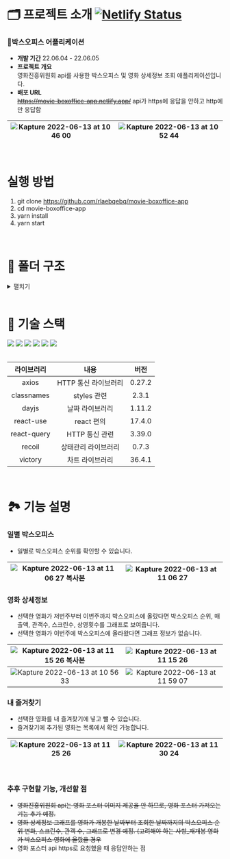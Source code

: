 # 🗂 프로젝트 소개 [![Netlify Status](https://api.netlify.com/api/v1/badges/44138556-c9f2-4b7c-8702-85f6c4337beb/deploy-status)](https://app.netlify.com/sites/movie-boxoffice-app/deploys)
### 🍿박스오피스 어플리케이션

- **개발 기간** 22.06.04 - 22.06.05
- **프로젝트 개요** <br/>
영화진흥위원회 api를 사용한 박스오피스 및 영화 상세정보 조회 애플리케이션입니다.
- **배포 URL** <br/> <s>https://movie-boxoffice-app.netlify.app/</s> api가 https에 응답을 안하고 http에만 응답함

|![Kapture 2022-06-13 at 10 46 00](https://user-images.githubusercontent.com/50236673/173265812-ec3b3fca-6c88-4b7e-bf19-5f47305fb74a.gif)|![Kapture 2022-06-13 at 10 52 44](https://user-images.githubusercontent.com/50236673/173265819-2a2eb75f-dc6f-4ed5-b61b-46e3c556ef8f.gif)|
|:---:|:---:|

<br/>

# 실행 방법
1. git clone https://github.com/rlaebqebq/movie-boxoffice-app
2. cd movie-boxoffice-app
3. yarn install
4. yarn start

<br/>

# 📁 폴더 구조
<details>
<summary>펼치기</summary>

📦src<br />
 ┣ 📂assets<br />
 ┃ ┣ 📂svg<br />
 ┃ ┃ ┣ 📜arrow-down.svg<br />
 ┃ ┃ ┣ 📜arrow-left-long.svg<br />
 ┃ ┃ ┣ 📜arrow-left.svg<br />
 ┃ ┃ ┣ 📜arrow-right.svg<br />
 ┃ ┃ ┣ 📜arrow-up.svg<br />
 ┃ ┃ ┣ 📜bars-solid.svg<br />
 ┃ ┃ ┣ 📜bookmark.svg<br />
 ┃ ┃ ┣ 📜index.ts<br />
 ┃ ┃ ┣ 📜spinner.svg<br />
 ┃ ┃ ┗ 📜xmark-solid.svg<br />
 ┃ ┗ 📜.DS_Store<br />
 ┣ 📂components<br />
 ┃ ┣ 📂Dropdown<br />
 ┃ ┃ ┣ 📜dropdown.module.scss<br />
 ┃ ┃ ┗ 📜index.tsx<br />
 ┃ ┗ 📂LoadingPage<br />
 ┃ ┃ ┣ 📜index.tsx<br />
 ┃ ┃ ┗ 📜loadingPage.module.scss<br />
 ┣ 📂hooks<br />
 ┃ ┣ 📂state<br />
 ┃ ┃ ┗ 📜index.ts<br />
 ┃ ┣ 📂worker<br />
 ┃ ┃ ┣ 📜axios.ts<br />
 ┃ ┃ ┣ 📜index.tsx<br />
 ┃ ┃ ┣ 📜useAxios.tsx<br />
 ┃ ┃ ┗ 📜useAxiosCore.tsx<br />
 ┃ ┗ 📜movieQuery.ts<br />
 ┣ 📂routes<br />
 ┃ ┣ 📂Boxoffice<br />
 ┃ ┃ ┣ 📜boxoffice.module.scss<br />
 ┃ ┃ ┣ 📜boxofficeList.tsx<br />
 ┃ ┃ ┗ 📜index.tsx<br />
 ┃ ┣ 📂Gnb<br />
 ┃ ┃ ┣ 📜gnb.module.scss<br />
 ┃ ┃ ┗ 📜index.tsx<br />
 ┃ ┣ 📂Movieinfo<br />
 ┃ ┃ ┣ 📂BoxofficeRecord<br />
 ┃ ┃ ┃ ┣ 📜index.tsx<br />
 ┃ ┃ ┃ ┣ 📜recordGraph.tsx<br />
 ┃ ┃ ┃ ┣ 📜recordGraphStyle.ts<br />
 ┃ ┃ ┃ ┗ 📜recordItem.ts<br />
 ┃ ┃ ┣ 📂MovieInfoPoster<br />
 ┃ ┃ ┃ ┣ 📜index.tsx<br />
 ┃ ┃ ┃ ┣ 📜moviePoster.module.scss<br />
 ┃ ┃ ┃ ┣ 📜movieinfoPosterEtc.tsx<br />
 ┃ ┃ ┃ ┗ 📜movieinfoPosterTag.tsx<br />
 ┃ ┃ ┣ 📂MovieinfoDetail<br />
 ┃ ┃ ┃ ┣ 📜movieinfoCompany.tsx<br />
 ┃ ┃ ┃ ┣ 📜movieinfoList.tsx<br />
 ┃ ┃ ┃ ┗ 📜movieinfoTitle.tsx<br />
 ┃ ┃ ┣ 📜index.tsx<br />
 ┃ ┃ ┗ 📜movieinfo.module.scss<br />
 ┃ ┣ 📂MyBookmark<br />
 ┃ ┃ ┣ 📜index.tsx<br />
 ┃ ┃ ┗ 📜myBookmark.module.scss<br />
 ┃ ┣ 📜index.tsx<br />
 ┃ ┗ 📜routes.module.scss<br />
 ┣ 📂states<br />
 ┃ ┣ 📜button.ts<br />
 ┃ ┗ 📜movie.ts<br />
 ┣ 📂styles<br />
 ┃ ┣ 📂base<br />
 ┃ ┃ ┣ 📜_fonts.scss<br />
 ┃ ┃ ┣ 📜_more.scss<br />
 ┃ ┃ ┣ 📜_reset.scss<br />
 ┃ ┃ ┗ 📜font.ts<br />
 ┃ ┣ 📂constants<br />
 ┃ ┃ ┗ 📜_colors.scss<br />
 ┃ ┣ 📂mixins<br />
 ┃ ┃ ┣ 📜_flexbox.scss<br />
 ┃ ┃ ┣ 📜_position.scss<br />
 ┃ ┃ ┣ 📜_responsive.scss<br />
 ┃ ┃ ┗ 📜_visual.scss<br />
 ┃ ┗ 📜index.scss<br />
 ┣ 📂types<br />
 ┃ ┣ 📜dailyBoxoffice.d.ts<br />
 ┃ ┣ 📜movie.d.ts<br />
 ┃ ┣ 📜movieInfo.d.ts<br />
 ┃ ┗ 📜moviePoster.d.ts<br />
 ┣ 📂utils<br />
 ┃ ┣ 📜localStorage.ts<br />
 ┃ ┣ 📜movie.ts<br />
 ┃ ┗ 📜url.ts<br />
 ┣ 📜.DS_Store<br />
 ┣ 📜index.tsx<br />
 ┣ 📜react-app-env.d.ts<br />
 ┣ 📜reportWebVitals.ts<br />
 ┗ 📜setupTests.ts<br />

</details>

<br/>

# 🔨 기술 스택
<div align="left">
<img src="https://img.shields.io/badge/HTML5-E34F26?style=flat-square&logo=HTML5&logoColor=white"/>
<img src="https://img.shields.io/badge/CSS3-1572B6?style=flat-square&logo=CSS3&logoColor=white"/>
<img src="https://img.shields.io/badge/Sass-CC6699?style=flat-square&logo=Sass&logoColor=white"/>
<img src="https://img.shields.io/badge/TypeScript-3178C6?style=flat-square&logo=TypeScript&logoColor=white"/>
<img src="https://img.shields.io/badge/React-61DAFB?style=flat-square&logo=React&logoColor=white"/>
<img src="https://img.shields.io/badge/Recoil-764ABC?style=flat-square&logo=Recoil&logoColor=white"/>
</div>
<br/>

|라이브러리|내용|버전|
|:---:|:---:|:---:|
| axios | HTTP 통신 라이브러리 | 0.27.2 |
| classnames | styles 관련 | 2.3.1 |
| dayjs | 날짜 라이브러리 | 1.11.2 |
| react-use | react 편의 | 17.4.0 |
| react-query | HTTP 통신 관련 | 3.39.0 |
| recoil | 상태관리 라이브러리 | 0.7.3 |
| victory | 차트 라이브러리 | 36.4.1 |

<br/>

# 🏞 기능 설명


### 일별 박스오피스
- 일별로 박스오피스 순위를 확인할 수 있습니다.

|![Kapture 2022-06-13 at 11 06 27 복사본](https://user-images.githubusercontent.com/50236673/173267323-a2ffc4ee-97fc-4a19-974a-718eecf63e27.gif)|![Kapture 2022-06-13 at 11 06 27](https://user-images.githubusercontent.com/50236673/173267190-5a803a3a-d80a-4c4a-b7b7-18e9fa176d79.gif)|
|:---:|:---:|

### 영화 상세정보
- 선택한 영화가 저번주부터 이번주까지 박스오피스에 올랐다면 박스오피스 순위, 매출액, 관객수, 스크린수, 상영횟수를 그래프로 보여줍니다.
- 선택한 영화가 이번주에 박스오피스에 올라왔다면 그래프 정보가 없습니다.

|![Kapture 2022-06-13 at 11 15 26 복사본](https://user-images.githubusercontent.com/50236673/173267733-dfe58766-d737-4dd3-b51a-4a24cef2af93.gif)|![Kapture 2022-06-13 at 11 15 26](https://user-images.githubusercontent.com/50236673/173267666-ecceaf0c-cfec-426b-9058-3eb592e3d297.gif)|
|:---:|:---:|
|![Kapture 2022-06-13 at 10 56 33](https://user-images.githubusercontent.com/50236673/173266653-2b5dc8f2-6473-4ecf-b9a9-e74f40b03043.gif)|![Kapture 2022-06-13 at 11 59 07](https://user-images.githubusercontent.com/50236673/173271766-df57edde-9181-4968-853c-8258ff028497.gif)|

### 내 즐겨찾기
- 선택한 영화를 내 즐겨찾기에 넣고 뺄 수 있습니다.
- 즐겨찾기에 추가된 영화는 목록에서 확인 가능합니다.

|![Kapture 2022-06-13 at 11 25 26](https://user-images.githubusercontent.com/50236673/173268596-bc8f7140-f587-486a-a734-622e6b4340d8.gif)|![Kapture 2022-06-13 at 11 30 24](https://user-images.githubusercontent.com/50236673/173268997-d17e36ca-5349-4c2e-8dc8-201506ae767d.gif)|
|:---:|:---:|

<br />

### 추후 구현할 기능, 개선할 점
- <s>영화진흥위원회 api는 영화 포스터 이미지 제공을 안 하므로, 영화 포스터 가져오는 기능 추가 예정.</s>
- <s>영화 상세정보 그래프를 영화가 개봉한 날짜부터 조회한 날짜까지의 박스오피스 순위 변화, 스크린수, 관객 수, 그래프로 변경 예정. (고려해야 하는 사항_재개봉 영화가 박스오피스 영화에 올랐을 경우</s>
- 영화 포스터 api https로 요청했을 때 응답안하는 점
